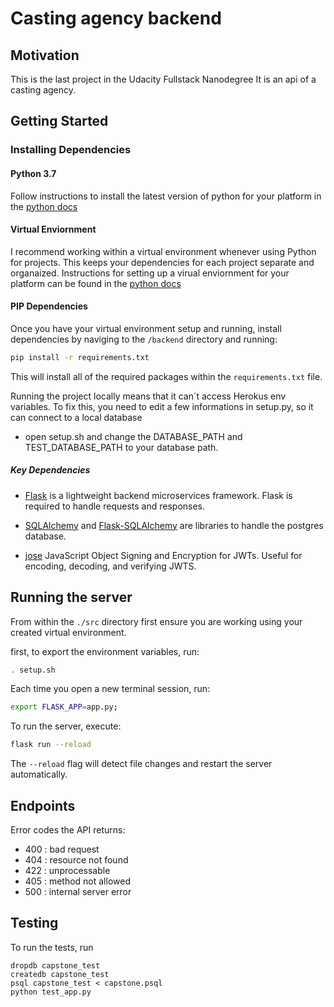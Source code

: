 # Casting agency backend

## Motivation
This is the last project in the Udacity Fullstack Nanodegree
It is an api of a casting agency.

## Getting Started

### Installing Dependencies

#### Python 3.7

Follow instructions to install the latest version of python for your platform in the [python docs](https://docs.python.org/3/using/unix.html#getting-and-installing-the-latest-version-of-python)

#### Virtual Enviornment

I recommend working within a virtual environment whenever using Python for projects. This keeps your dependencies for each project separate and organaized. Instructions for setting up a virual enviornment for your platform can be found in the [python docs](https://packaging.python.org/guides/installing-using-pip-and-virtual-environments/)

#### PIP Dependencies

Once you have your virtual environment setup and running, install dependencies by naviging to the `/backend` directory and running:

```bash
pip install -r requirements.txt
```

This will install all of the required packages within the `requirements.txt` file.

Running the project locally means that it can´t access Herokus env variables. To fix this, you need to edit a few informations in setup.py, so it can connect to a local database

- open setup.sh and change the DATABASE_PATH and TEST_DATABASE_PATH to your database path.


##### Key Dependencies

- [Flask](http://flask.pocoo.org/)  is a lightweight backend microservices framework. Flask is required to handle requests and responses.

- [SQLAlchemy](https://www.sqlalchemy.org/) and [Flask-SQLAlchemy](https://flask-sqlalchemy.palletsprojects.com/en/2.x/) are libraries to handle the postgres database.

- [jose](https://python-jose.readthedocs.io/en/latest/) JavaScript Object Signing and Encryption for JWTs. Useful for encoding, decoding, and verifying JWTS.

## Running the server

From within the `./src` directory first ensure you are working using your created virtual environment.

first, to export the environment variables, run:
```bash
. setup.sh
```


Each time you open a new terminal session, run:

```bash
export FLASK_APP=app.py;
```

To run the server, execute:

```bash
flask run --reload
```

The `--reload` flag will detect file changes and restart the server automatically.

## Endpoints


Error codes the API returns:
- 400 : bad request
- 404 : resource not found
- 422 : unprocessable
- 405 : method not allowed
- 500 : internal server error

## Testing
To run the tests, run
```
dropdb capstone_test
createdb capstone_test
psql capstone_test < capstone.psql
python test_app.py
```